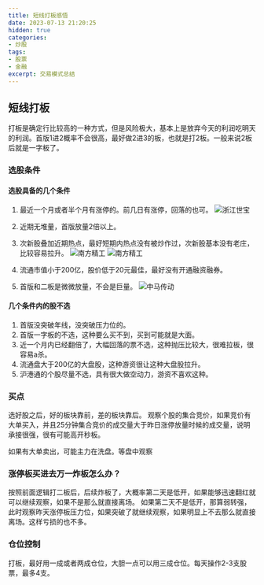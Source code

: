 ```yaml
---
title: 短线打板感悟
date: 2023-07-13 21:20:25
hidden: true
categories:
- 炒股
tags:
- 股票
- 金融
excerpt: 交易模式总结
---
```


## 短线打板

打板是确定行比较高的一种方式，但是风险极大，基本上是放弃今天的利润吃明天的利润。首版1进2概率不会很高，最好做2进3的板，也就是打2板。一般来说2板后就是一字板了。

### 选股条件

#### 选股具备的几个条件
 1. 最近一个月或者半个月有涨停的。前几日有涨停，回落的也可。
   ![浙江世宝](../../img/article/2023-07-13-daban.png)
 2. 近期无堆量，首版放量2倍以上。
 3. 次新股叠加近期热点，最好短期内热点没有被炒作过，次新股基本没有老庄，比较容易拉升。
    ![南方精工](../../img/article/2023-07-13-nfjg-1.png)
    ![南方精工](../../img/article/2023-07-13-nfjg-2.png)

 4. 流通市值小于200亿，股价低于20元最佳，最好没有开通融资融券。
 5. 首版和二板是微微放量，不会是巨量。
    ![中马传动](../../img/article/2023-07-13-daban-2.png)



#### 几个条件内的股不选

1. 首版没突破年线，没突破压力位的。
2. 首版一字板的不选，这种要么买不到，买到可能就是大面。
3. 近一个月内已经翻倍了，大幅回落的票不选，这种抛压比较大，很难拉板，很容易a杀。
4. 流通盘大于200亿的大盘股，这种游资很让这种大盘股拉升。
5. 沪港通的个股尽量不选，具有很大做空动力，游资不喜欢这种。


### 买点

选好股之后，好的板块靠前，差的板块靠后。
观察个股的集合竞价，如果竞价有大单买入，并且25分钟集合竞价的成交量大于昨日涨停放量时候的成交量，说明承接很强，很有可能高开秒板。

如果有大单卖出，可能主力在洗盘。等盘中观察

### 涨停板买进去万一炸板怎么办？

按照前面逻辑打二板后，后续炸板了，大概率第二天是低开，如果能够迅速翻红就可以继续观察，如果不是那么就直接离场。
如果第二天不是低开，那算弱转强，此时观察昨天涨停板压力位，如果突破了就继续观察，如果明显上不去那么就直接离场。这样亏损的也不多。


### 仓位控制

打板，最好用一成或者两成仓位，大胆一点可以用三成仓位。每天操作2-3支股票，最多4支。
